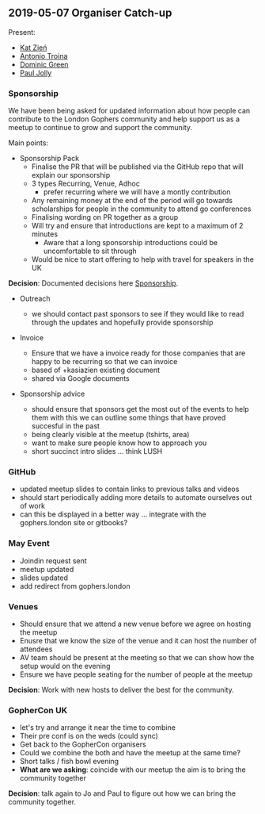 ## 2019-05-07 Organiser Catch-up

Present:

* [Kat Zień](https://twitter.com/kasiazien)
* [Antonio Troina](https://twitter.com/londongopher_)
* [Dominic Green](https://twitter.com/domgreen)
* [Paul Jolly](https://twitter.com/_myitcv)

### Sponsorship 

We have been being asked for updated information about how people can contribute to the London Gophers community and help support us as a meetup to continue to grow and support the community.

Main points:
* Sponsorship Pack
  * Finalise the PR that will be published via the GitHub repo that will explain our sponsorship
  * 3 types Recurring, Venue, Adhoc
    * prefer recurring where we will have a montly contribution 
  * Any remaining money at the end of the period will go towards scholarships for people in the community to attend go conferences
  * Finalising wording on PR together as a group
  * Will try and ensure that introductions are kept to a maximum of 2 minutes
    * Aware that a long sponsorship introductions could be uncomfortable to sit through
  * Would be nice to start offering to help with travel for speakers in the UK

**Decision**: Documented decisions here [Sponsorship](../../sponsorship/README.md).

* Outreach
  * we should contact past sponsors to see if they would like to read through the updates and hopefully provide sponsorship

* Invoice
  * Ensure that we have a invoice ready for those companies that are happy to be recurring so that we can invoice
  * based of +kasiazien existing document
  * shared via Google documents

* Sponsorship advice
  * should ensure that sponsors get the most out of the events to help them with this we can outline some things that have proved succesful in the past
  * being clearly visible at the meetup (tshirts, area)
  * want to make sure people know how to approach you
  * short succinct intro slides ... think LUSH

### GitHub
* updated meetup slides to contain links to previous talks and videos
* should start periodically adding more details to automate ourselves out of work
* can this be displayed in a better way ... integrate with the gophers.london site or gitbooks?

### May Event
* Joindin request sent
* meetup updated
* slides updated
* add redirect from gophers.london

### Venues
* Should ensure that we attend a new venue before we agree on hosting the meetup
* Enusre that we know the size of the venue and it can host the number of attendees
* AV team should be present at the meeting so that we can show how the setup would on the evening
* Ensure we have people seating for the number of people at the meetup

**Decision**: Work with new hosts to deliver the best for the community.

### GopherCon UK
* let's try and arrange it near the time to combine
* Their pre conf is on the weds (could sync)
* Get back to the GopherCon organisers
* Could we combine the both and have the meetup at the same time?
* Short talks / fish bowl evening
* **What are we asking**: coincide with our meetup the aim is to bring the community together

**Decision**: talk again to Jo and Paul to figure out how we can bring the community together.
